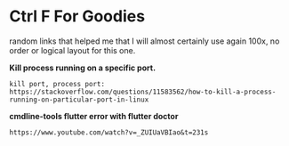 # Ctrl F For Goodies
random links that helped me that I will almost certainly use again 100x,
no order or logical layout for this one.

**Kill process running on a specific port.**
```
kill port, process port: https://stackoverflow.com/questions/11583562/how-to-kill-a-process-running-on-particular-port-in-linux
```

**cmdline-tools flutter error with flutter doctor**
```
https://www.youtube.com/watch?v=_ZUIUaVBIao&t=231s
```
